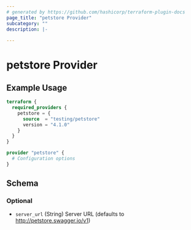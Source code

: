 ```yaml
---
# generated by https://github.com/hashicorp/terraform-plugin-docs
page_title: "petstore Provider"
subcategory: ""
description: |-
  
---
```


# petstore Provider



## Example Usage

```terraform
terraform {
  required_providers {
    petstore = {
      source  = "testing/petstore"
      version = "4.1.0"
    }
  }
}

provider "petstore" {
  # Configuration options
}
```

<!-- schema generated by tfplugindocs -->
## Schema

### Optional

- `server_url` (String) Server URL (defaults to http://petstore.swagger.io/v1)

